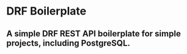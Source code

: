# DRF Boilerplate

## A simple DRF REST API boilerplate for simple projects, including PostgreSQL.

